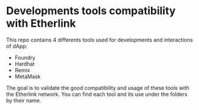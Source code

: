 # Developments tools compatibility with Etherlink

This repo contains 4 differents tools used for developments and interactions of dApp:
- Foundry
- Hardhat
- Remix
- MetaMask

The goal is to validate the good compatibility and usage of these tools with the Etherlink network. You can find each tool and its use under the folders by their name.